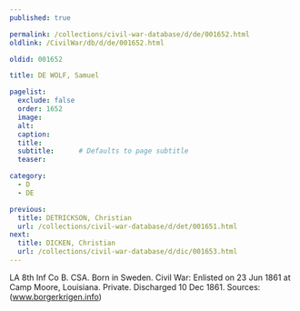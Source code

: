 ```yaml
---
published: true

permalink: /collections/civil-war-database/d/de/001652.html
oldlink: /CivilWar/db/d/de/001652.html

oldid: 001652

title: DE WOLF, Samuel

pagelist:
  exclude: false
  order: 1652
  image: 
  alt:
  caption:
  title:
  subtitle:      # Defaults to page subtitle
  teaser:

category: 
  - D 
  - DE

previous:
  title: DETRICKSON, Christian
  url: /collections/civil-war-database/d/det/001651.html  
next:
  title: DICKEN, Christian
  url: /collections/civil-war-database/d/dic/001653.html   
---
```

LA 8th Inf Co B. CSA. Born in Sweden. Civil War: Enlisted on 23 Jun 1861 at Camp Moore, Louisiana. Private. Discharged 10 Dec 1861. Sources: (www.borgerkrigen.info)